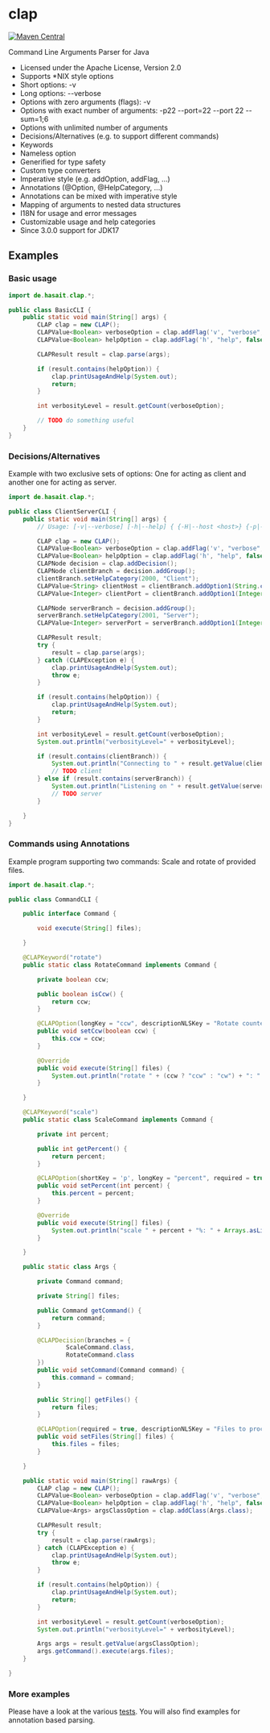 clap
====

[![Maven Central](https://img.shields.io/maven-central/v/de.hasait/clap.svg?label=Maven%20Central)](http://search.maven.org/#search%7Cga%7C1%7Cg%3A%22de.hasait%22%20AND%20a%3A%22clap%22)

Command Line Arguments Parser for Java

* Licensed under the Apache License, Version 2.0
* Supports *NIX style options
* Short options: -v
* Long options: --verbose
* Options with zero arguments (flags): -v
* Options with exact number of arguments: -p22 --port=22 --port 22 --sum=1;6
* Options with unlimited number of arguments
* Decisions/Alternatives (e.g. to support different commands)
* Keywords
* Nameless option
* Generified for type safety
* Custom type converters
* Imperative style (e.g. addOption, addFlag, ...)
* Annotations (@Option, @HelpCategory, ...)
* Annotations can be mixed with imperative style
* Mapping of arguments to nested data structures
* I18N for usage and error messages
* Customizable usage and help categories
* Since 3.0.0 support for JDK17

## Examples

### Basic usage

```java
import de.hasait.clap.*;

public class BasicCLI {
    public static void main(String[] args) {
        CLAP clap = new CLAP();
        CLAPValue<Boolean> verboseOption = clap.addFlag('v', "verbose", false, "Increase verbosity level");
        CLAPValue<Boolean> helpOption = clap.addFlag('h', "help", false, "Print help", true);

        CLAPResult result = clap.parse(args);

        if (result.contains(helpOption)) {
            clap.printUsageAndHelp(System.out);
            return;
        }

        int verbosityLevel = result.getCount(verboseOption);

        // TODO do something useful
    }
}
```

### Decisions/Alternatives

Example with two exclusive sets of options: One for acting as client and another one for acting as server.

```java
import de.hasait.clap.*;

public class ClientServerCLI {
    public static void main(String[] args) {
        // Usage: [-v|--verbose] [-h|--help] { {-H|--host <host>} {-p|--port <port>} | {-l|--listen <port>} }

        CLAP clap = new CLAP();
        CLAPValue<Boolean> verboseOption = clap.addFlag('v', "verbose", false, "Increase verbosity level");
        CLAPValue<Boolean> helpOption = clap.addFlag('h', "help", false, "Print help", true);
        CLAPNode decision = clap.addDecision();
        CLAPNode clientBranch = decision.addGroup();
        clientBranch.setHelpCategory(2000, "Client");
        CLAPValue<String> clientHost = clientBranch.addOption1(String.class, 'H', "host", true, "The host to connect to", "host");
        CLAPValue<Integer> clientPort = clientBranch.addOption1(Integer.class, 'p', "port", true, "The port to connect to", "port");

        CLAPNode serverBranch = decision.addGroup();
        serverBranch.setHelpCategory(2001, "Server");
        CLAPValue<Integer> serverPort = serverBranch.addOption1(Integer.class, 'l', "listen", true, "The port to listen on", "port");

        CLAPResult result;
        try {
            result = clap.parse(args);
        } catch (CLAPException e) {
            clap.printUsageAndHelp(System.out);
            throw e;
        }

        if (result.contains(helpOption)) {
            clap.printUsageAndHelp(System.out);
            return;
        }

        int verbosityLevel = result.getCount(verboseOption);
        System.out.println("verbosityLevel=" + verbosityLevel);

        if (result.contains(clientBranch)) {
            System.out.println("Connecting to " + result.getValue(clientHost) + ":" + result.getValue(clientPort) + "...");
            // TODO client
        } else if (result.contains(serverBranch)) {
            System.out.println("Listening on " + result.getValue(serverPort) + "...");
            // TODO server
        }

    }
}
```

### Commands using Annotations

Example program supporting two commands: Scale and rotate of provided files.

```java
import de.hasait.clap.*;

public class CommandCLI {

    public interface Command {

        void execute(String[] files);

    }

    @CLAPKeyword("rotate")
    public static class RotateCommand implements Command {

        private boolean ccw;

        public boolean isCcw() {
            return ccw;
        }

        @CLAPOption(longKey = "ccw", descriptionNLSKey = "Rotate counterclockwise")
        public void setCcw(boolean ccw) {
            this.ccw = ccw;
        }

        @Override
        public void execute(String[] files) {
            System.out.println("rotate " + (ccw ? "ccw" : "cw") + ": " + Arrays.asList(files));
        }

    }

    @CLAPKeyword("scale")
    public static class ScaleCommand implements Command {

        private int percent;

        public int getPercent() {
            return percent;
        }

        @CLAPOption(shortKey = 'p', longKey = "percent", required = true, descriptionNLSKey = "Scale percentage", argUsageNLSKey = "percent")
        public void setPercent(int percent) {
            this.percent = percent;
        }

        @Override
        public void execute(String[] files) {
            System.out.println("scale " + percent + "%: " + Arrays.asList(files));
        }

    }

    public static class Args {

        private Command command;

        private String[] files;

        public Command getCommand() {
            return command;
        }

        @CLAPDecision(branches = {
                ScaleCommand.class,
                RotateCommand.class
        })
        public void setCommand(Command command) {
            this.command = command;
        }

        public String[] getFiles() {
            return files;
        }

        @CLAPOption(required = true, descriptionNLSKey = "Files to process", argUsageNLSKey = "file")
        public void setFiles(String[] files) {
            this.files = files;
        }

    }

    public static void main(String[] rawArgs) {
        CLAP clap = new CLAP();
        CLAPValue<Boolean> verboseOption = clap.addFlag('v', "verbose", false, "Increase verbosity level");
        CLAPValue<Boolean> helpOption = clap.addFlag('h', "help", false, "Print help", true);
        CLAPValue<Args> argsClassOption = clap.addClass(Args.class);

        CLAPResult result;
        try {
            result = clap.parse(rawArgs);
        } catch (CLAPException e) {
            clap.printUsageAndHelp(System.out);
            throw e;
        }

        if (result.contains(helpOption)) {
            clap.printUsageAndHelp(System.out);
            return;
        }

        int verbosityLevel = result.getCount(verboseOption);
        System.out.println("verbosityLevel=" + verbosityLevel);

        Args args = result.getValue(argsClassOption);
        args.getCommand().execute(args.files);
    }

}
```

### More examples

Please have a look at the various [tests](https://github.com/shasait/clap/tree/master/src/test/java/de/hasait/clap). You will also find
examples for annotation based parsing.
